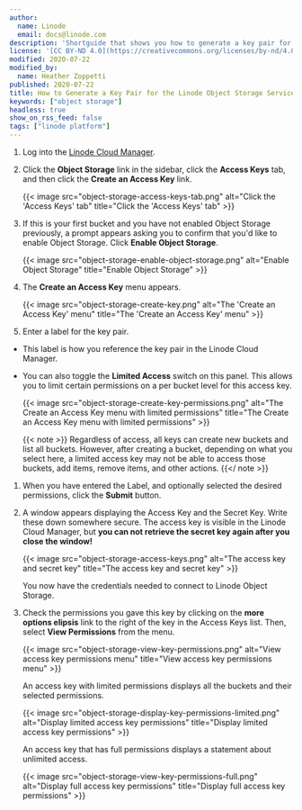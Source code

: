 ```yaml
---
author:
  name: Linode
  email: docs@linode.com
description: 'Shortguide that shows you how to generate a key pair for the Linode Object Storage service.'
license: '[CC BY-ND 4.0](https://creativecommons.org/licenses/by-nd/4.0)'
modified: 2020-07-22
modified_by:
  name: Heather Zoppetti
published: 2020-07-22
title: How to Generate a Key Pair for the Linode Object Storage Service
keywords: ["object storage"]
headless: true
show_on_rss_feed: false
tags: ["linode platform"]
---
```


1.  Log into the [Linode Cloud Manager](https://cloud.linode.com).

1.  Click the **Object Storage** link in the sidebar, click the **Access Keys** tab, and then click the **Create an Access Key** link.

    {{< image src="object-storage-access-keys-tab.png" alt="Click the 'Access Keys' tab" title="Click the 'Access Keys' tab" >}}

1.  If this is your first bucket and you have not enabled Object Storage previously, a prompt appears asking you to confirm that you'd like to enable Object Storage. Click **Enable Object Storage**.

    {{< image src="object-storage-enable-object-storage.png" alt="Enable Object Storage" title="Enable Object Storage" >}}

1.  The **Create an Access Key** menu appears.

    {{< image src="object-storage-create-key.png" alt="The 'Create an Access Key' menu" title="The 'Create an Access Key' menu" >}}

1.  Enter a label for the key pair.

  - This label is how you reference the key pair in the Linode Cloud Manager.

  - You can also toggle the **Limited Access** switch on this panel. This allows you to limit certain permissions on a per bucket level for this access key.

    {{< image src="object-storage-create-key-permissions.png" alt="The Create an Access Key menu with limited permissions" title="The Create an Access Key menu with limited permissions" >}}

    {{< note >}}
Regardless of access, all keys can create new buckets and list all buckets. However, after creating a bucket, depending on what you select here, a limited access key may not be able to access those buckets, add items, remove items, and other actions.
{{</ note >}}

1.  When you have entered the Label, and optionally selected the desired permissions, click the **Submit** button.

1.  A window appears displaying the Access Key and the Secret Key. Write these down somewhere secure. The access key is visible in the Linode Cloud Manager, but **you can not retrieve the secret key again after you close the window!**

    {{< image src="object-storage-access-keys.png" alt="The access key and secret key" title="The access key and secret key" >}}

    You now have the credentials needed to connect to Linode Object Storage.

1.  Check the permissions you gave this key by clicking on the **more options elipsis** link to the right of the key in the Access Keys list. Then, select **View Permissions** from the menu.

    {{< image src="object-storage-view-key-permissions.png" alt="View access key permissions menu" title="View access key permissions menu" >}}

    An access key with limited permissions displays all the buckets and their selected permissions.

    {{< image src="object-storage-display-key-permissions-limited.png" alt="Display limited access key permissions" title="Display limited access key permissions" >}}

    An access key that has full permissions displays a statement about unlimited access.

    {{< image src="object-storage-view-key-permissions-full.png" alt="Display full access key permissions" title="Display full access key permissions" >}}

